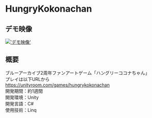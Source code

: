 # HungryKokonachan
## デモ映像
[!['デモ映像'](https://github.com/tmsb0606/HungryKokonachan/assets/120014601/39a801fb-71b8-418a-90ce-c5dd7e15e459)](https://youtu.be/Oc05LSGnynE?si=tRgL2RTjDiHyD-kh)

## 概要
ブルーアーカイブ2周年ファンアートゲーム「ハングリーココナちゃん」<br>
プレイは以下URLから <br>
https://unityroom.com/games/hungrykokonachan <br>
開発期間：約1週間 <br>
開発環境：Unity <br>
開発言語：C# <br>
使用技術：Linq <br>

